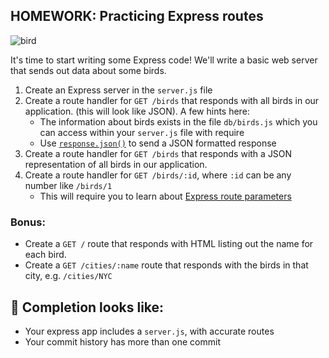 ## HOMEWORK: Practicing Express routes

![bird](./assets/reps.jpg)

It's time to start writing some Express code! We'll write a basic web server that sends out data about some birds.

1. Create an Express server in the `server.js` file
1. Create a route handler for `GET /birds` that responds with all birds in our application. (this will look like JSON).
A few hints here:
   - The information about birds exists in the file `db/birds.js` which you can access within your `server.js` file with require
   - Use [`response.json()`](https://expressjs.com/en/4x/api.html#res.json) to send a JSON formatted response
1. Create a route handler for `GET /birds` that responds with a JSON representation of all birds in our application. 
1. Create a route handler for `GET /birds/:id`, where `:id` can be any number like `/birds/1`
   - This will require you to learn about [Express route parameters](https://expressjs.com/en/guide/routing.html#route-parameters)

### Bonus:
- Create a `GET /` route that responds with HTML listing out the name for each bird.
- Create a `GET /cities/:name` route that responds with the birds in that city, e.g. `/cities/NYC`

## 🚀 Completion looks like:

- Your express app includes a `server.js`, with accurate routes
- Your commit history has more than one commit

